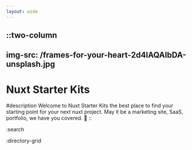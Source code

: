 ```yaml
---
layout: wide
---
```


::two-column
---
img-src: /frames-for-your-heart-2d4lAQAlbDA-unsplash.jpg
---
# Nuxt Starter Kits

#description
Welcome to Nuxt Starter Kits the best place to find your starting point for your next nuxt project. May it be a marketing site, SaaS, portfolio, we have you covered. :muscle:
::

:search

:directory-grid

